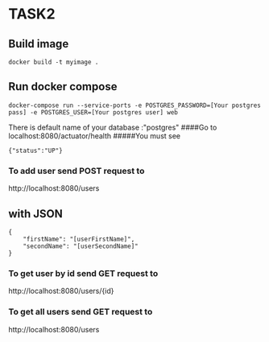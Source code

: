 # TASK2

## Build image 

```
docker build -t myimage .
```

## Run docker compose

```
docker-compose run --service-ports -e POSTGRES_PASSWORD=[Your postgres pass] -e POSTGRES_USER=[Your postgres user] web
```
There is default name of your database :"postgres"
####Go to localhost:8080/actuator/health
#####You must see
```
{"status":"UP"}
```
### To add user send POST request to 
http://localhost:8080/users
## with JSON
 ```
 {
     "firstName": "[userFirstName]",
     "secondName": "[userSecondName]"
 }
 ```
### To get user by id send GET request to 
http://localhost:8080/users/{id}
### To get all users send GET request to
http://localhost:8080/users





